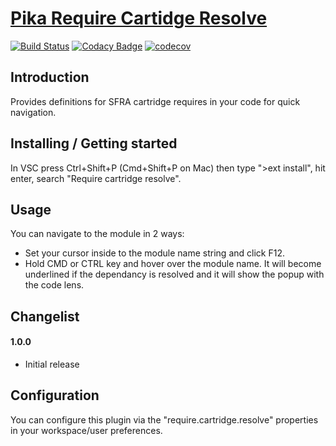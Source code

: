 # [Pika Require Cartidge Resolve](https://github.com/pikamachu/pika-vscode-ext-require-cartidge-resolve)

[![Build Status](https://img.shields.io/travis/pikamachu/pika-vscode-ext-require-cartidge-resolve/master.svg)](https://travis-ci.org/pikamachu/pika-vscode-ext-require-cartidge-resolve)
[![Codacy Badge](https://api.codacy.com/project/badge/Grade/7a5d465f487e4f55a8e50e8201cc69b1)](https://www.codacy.com/project/antonio.marin.jimenez/pika-vscode-ext-require-cartidge-resolve/dashboard?utm_source=github.com&amp;utm_medium=referral&amp;utm_content=pikamachu/pika-vscode-ext-require-cartidge-resolve&amp;utm_campaign=Badge_Grade_Dashboard)
[![codecov](https://codecov.io/gh/pikamachu/pika-vscode-ext-require-cartidge-resolve/branch/master/graph/badge.svg)](https://codecov.io/gh/pikamachu/pika-vscode-ext-require-cartidge-resolve)

## Introduction

Provides definitions for SFRA cartridge requires in your code for quick navigation.

## Installing / Getting started 

In VSC press Ctrl+Shift+P (Cmd+Shift+P on Mac) then type ">ext install", hit enter, search "Require cartridge resolve".

## Usage

You can navigate to the module in 2 ways:

 - Set your cursor inside to the module name string and click F12.
 - Hold CMD or CTRL key and hover over the module name. It will become underlined if the dependancy is resolved and it will show the popup with the code lens.

## Changelist
#### 1.0.0
 - Initial release

## Configuration
You can configure this plugin via the "require.cartridge.resolve" properties in your workspace/user preferences.
